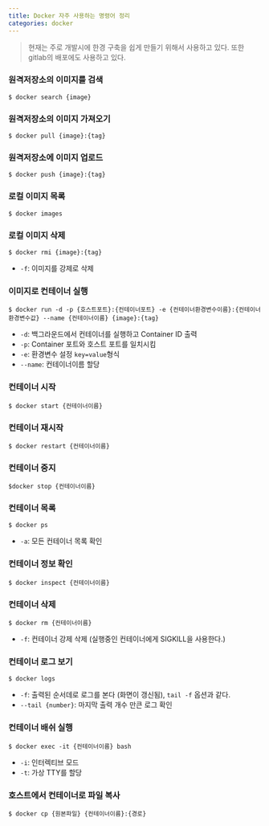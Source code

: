 ```yaml
---
title: Docker 자주 사용하는 명령어 정리
categories: docker
---
```


> 현재는 주로 개발시에 한경 구축을 쉽게 만들기 위해서 사용하고 있다. 또한 gitlab의 배포에도 사용하고 있다.

### 원격저장소의 이미지를 검색
```
$ docker search {image}
```

### 원격저장소의 이미지 가져오기
```
$ docker pull {image}:{tag}
```

### 원격저장소에 이미지 업로드
```
$ docker push {image}:{tag}
```

### 로컬 이미지 목록
```
$ docker images
```

### 로컬 이미지 삭제
```
$ docker rmi {image}:{tag}
```
- `-f`: 이미지를 강제로 삭제

### 이미지로 컨테이너 실행
```
$ docker run -d -p {호스트포트}:{컨테이너포트} -e {컨테이너환경변수이름}:{컨테이너환경변수값} --name {컨테이너이름} {image}:{tag}
```
- `-d`: 백그라운드에서 컨테이너를 실행하고 Container ID 출력
- `-p`: Container 포트와 호스트 포트를 일치시킴
- `-e`: 환경변수 설정 `key=value`형식
- `--name`: 컨테이너이름 할당

### 컨테이너 시작
```
$ docker start {컨테이너이름}
```
### 컨테이너 재시작
```
$ docker restart {컨테이너이름}
```

### 컨테이너 중지
```
$docker stop {컨테이너이름}
```

### 컨테이너 목록
```
$ docker ps
```
- `-a`: 모든 컨테이너 목록 확인

### 컨테이너 정보 확인
```
$ docker inspect {컨테이너이름}
```
    
### 컨테이너 삭제
```
$ docker rm {컨테이너이름}
```
- `-f`: 컨테이너 강제 삭제 (실행중인 컨테이너에게 SIGKILL을 사용한다.)
    
### 컨테이너 로그 보기
```
$ docker logs
```
- `-f`: 출력된 순서데로 로그를 본다 (화면이 갱신됨), `tail -f` 옵션과 같다.
- `--tail {number}`: 마지막 출력 개수 만큰 로그 확인 

### 컨테이너 배쉬 실행
```
$ docker exec -it {컨테이너이름} bash
```
- `-i`: 인터렉티브 모드
- `-t`: 가상 TTY를 할당

### 호스트에서 컨테이너로 파일 복사
```
$ docker cp {원본파일} {컨테이너이름}:{경로}
```